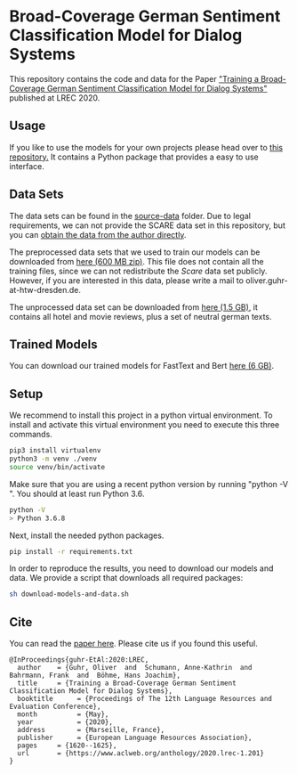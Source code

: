 # Broad-Coverage German Sentiment Classification Model for Dialog Systems

This repository contains the code and data for the Paper ["Training a Broad-Coverage German Sentiment Classification Model for Dialog Systems"](http://www.lrec-conf.org/proceedings/lrec2020/pdf/2020.lrec-1.201.pdf) published at LREC 2020.

## Usage

If you like to use the models for your own projects please head over to [this repository.](https://github.com/oliverguhr/german-sentiment-lib) It contains a Python package that provides a easy to use interface.

## Data Sets

The data sets can be found in the [source-data](source-data/) folder. Due to legal requirements, we can not provide the SCARE data set in this repository, but you can [obtain the data from the author directly](http://www.romanklinger.de/scare/).

The preprocessed data sets that we used to train our models can be downloaded from [here (600 MB zip)](https://zenodo.org/record/3693810/files/no-scare-balanced.zip?download=1). This file does not contain all the training files, since we can not redistribute the *Scare* data set publicly. However, if you are interested in this data, please write a mail to oliver.guhr-at-htw-dresden.de.

The unprocessed data set can be downloaded from [here (1.5 GB)](https://zenodo.org/record/3693810/files/sentiment-data-reviews-and-neutral.zip?download=1), it contains all hotel and movie reviews, plus a set of neutral german texts.


## Trained Models

You can download our trained models for FastText and Bert [here (6 GB)](https://zenodo.org/record/3693810/files/models.zip?download=1).

## Setup

We recommend to install this project in a python virtual environment. To install and activate this virtual environment you need to execute this three commands. 

```bash
pip3 install virtualenv
python3 -m venv ./venv
source venv/bin/activate
```
Make sure that you are using a recent python version by running "python -V ". You should at least run Python 3.6.

```bash
python -V 
> Python 3.6.8
```

Next, install the needed python packages.

```bash
pip install -r requirements.txt
```

In order to reproduce the results, you need to download our models and data. We provide a script that downloads all required packages:

```bash
sh download-models-and-data.sh
```


## Cite

You can read the [paper here](http://www.lrec-conf.org/proceedings/lrec2020/pdf/2020.lrec-1.201.pdf). Please cite us if you found this useful. 

```
@InProceedings{guhr-EtAl:2020:LREC,
  author    = {Guhr, Oliver  and  Schumann, Anne-Kathrin  and  Bahrmann, Frank  and  Böhme, Hans Joachim},
  title     = {Training a Broad-Coverage German Sentiment Classification Model for Dialog Systems},
  booktitle      = {Proceedings of The 12th Language Resources and Evaluation Conference},
  month          = {May},
  year           = {2020},
  address        = {Marseille, France},
  publisher      = {European Language Resources Association},
  pages     = {1620--1625},
  url       = {https://www.aclweb.org/anthology/2020.lrec-1.201}
}
```
